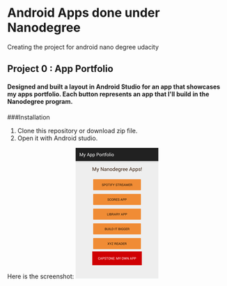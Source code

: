 # Android Apps done under Nanodegree
Creating the project for android nano degree udacity

## Project 0 : App Portfolio

#### Designed and built a layout in Android Studio for an app that showcases my apps portfolio. Each button represents an app that I'll build in the Nanodegree program.

###Installation
1. Clone this repository or download zip file.
2. Open it with Android studio.

Here is the screenshot:
![Screenshot of My App Portfolio](screenshots/myAppPortfolioSS1.png)

